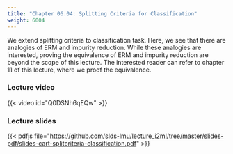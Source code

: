 ```yaml
---
title: "Chapter 06.04: Splitting Criteria for Classification"
weight: 6004
---
```

We extend splitting criteria to classification task.
Here, we see that there are analogies of ERM and impurity reduction.
While these analogies are interested, proving the equivalence of ERM and impurity reduction are beyond the scope of this lecture.
The interested reader can refer to chapter 11 of this lecture, where we proof the equivalence.

### Lecture video

{{< video id="Q0DSNh6qEQw" >}}

### Lecture slides

{{< pdfjs file="https://github.com/slds-lmu/lecture_i2ml/tree/master/slides-pdf/slides-cart-splitcriteria-classification.pdf" >}}
